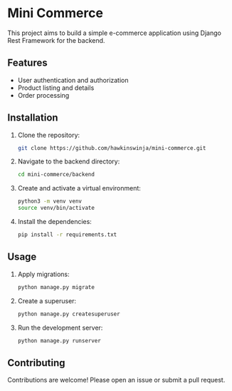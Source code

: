 # Mini Commerce

This project aims to build a simple e-commerce application using Django Rest Framework for the backend.

## Features

- User authentication and authorization
- Product listing and details
- Order processing

## Installation

1. Clone the repository:
    ```sh
    git clone https://github.com/hawkinswinja/mini-commerce.git
    ```
2. Navigate to the backend directory:
    ```sh
    cd mini-commerce/backend
    ```
3. Create and activate a virtual environment:
    ```sh
    python3 -m venv venv
    source venv/bin/activate
    ```
4. Install the dependencies:
    ```sh
    pip install -r requirements.txt
    ```

## Usage

1. Apply migrations:
    ```sh
    python manage.py migrate
    ```
2. Create a superuser:
    ```sh
    python manage.py createsuperuser
    ```
3. Run the development server:
    ```sh
    python manage.py runserver
    ```

## Contributing

Contributions are welcome! Please open an issue or submit a pull request.
